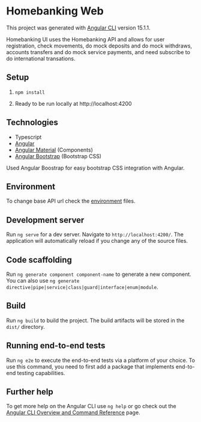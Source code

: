 # Homebanking Web

This project was generated with [Angular CLI](https://github.com/angular/angular-cli) version 15.1.1.

Homebanking UI uses the Homebanking API and allows for user registration, check movements, do mock deposits and do mock withdraws, accounts transfers and do mock
service payments, and need subscribe to do international transations.

## Setup

1. `npm install`


2. Ready to be run locally at http://localhost:4200

## Technologies

- Typescript
- [Angular](https://angular.io/)
- [Angular Material](https://material.angular.io/) (Components)
- [Angular Bootstrap](https://ng-bootstrap.github.io/#/home) (Bootstrap CSS)

Used Angular Boostrap for easy bootstrap CSS integration with Angular.

## Environment

To change base API url check the [environment](src/environments) files.

## Development server

Run `ng serve` for a dev server. Navigate to `http://localhost:4200/`. The application will automatically reload if you
change any of the source files.

## Code scaffolding

Run `ng generate component component-name` to generate a new component. You can also
use `ng generate directive|pipe|service|class|guard|interface|enum|module`.

## Build

Run `ng build` to build the project. The build artifacts will be stored in the `dist/` directory.


## Running end-to-end tests

Run `ng e2e` to execute the end-to-end tests via a platform of your choice. To use this command, you need to first add a
package that implements end-to-end testing capabilities.

## Further help

To get more help on the Angular CLI use `ng help` or go check out
the [Angular CLI Overview and Command Reference](https://angular.io/cli) page.
